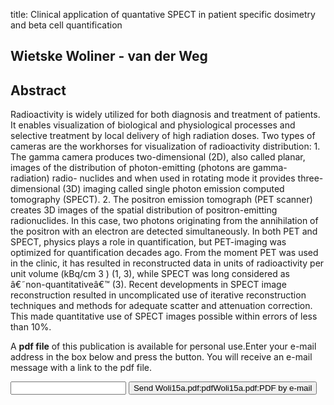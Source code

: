 title: Clinical application of quantative SPECT in patient specific dosimetry and beta cell quantification

## Wietske Woliner - van der Weg

## Abstract
Radioactivity is widely utilized for both diagnosis and treatment of patients. It enables visualization of biological and physiological processes and selective treatment by local delivery of high radiation doses. Two types of cameras are the workhorses for visualization of radioactivity distribution: 1. The gamma camera produces two-dimensional (2D), also called planar, images of the distribution of photon-emitting (photons are gamma-radiation) radio- nuclides and when used in rotating mode it provides three-dimensional (3D) imaging called single photon emission computed tomography (SPECT). 2. The positron emission tomograph (PET scanner) creates 3D images of the spatial distribution of positron-emitting radionuclides. In this case, two photons originating from the annihilation of the positron with an electron are detected simultaneously. In both PET and SPECT, physics plays a role in quantification, but PET-imaging was optimized for quantification decades ago. From the moment PET was used in the clinic, it has resulted in reconstructed data in units of radioactivity per unit volume (kBq/cm 3 ) (1, 3), while SPECT was long considered as â€˜non-quantitativeâ€™ (3). Recent developments in SPECT image reconstruction resulted in uncomplicated use of iterative reconstruction techniques and methods for adequate scatter and attenuation correction. This made quantitative use of SPECT images possible within errors of less than 10%.

A <b>pdf file</b> of this publication is available for personal use.Enter your e-mail address in the box below and press the button. You will receive an e-mail message with a link to the pdf file.
<form action="sender.php">  <input type="text" name="email">  <input type="submit" value="Send Woli15a.pdf:pdfWoli15a.pdf:PDF by e-mail"></form>